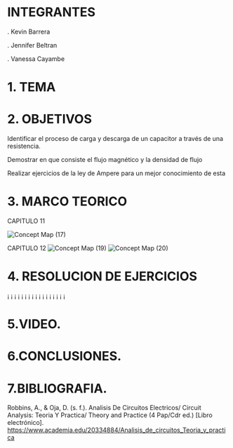 # INTEGRANTES

. Kevin Barrera

. Jennifer Beltran

. Vanessa Cayambe

# 1. TEMA


# 2. OBJETIVOS

Identificar el proceso de carga y descarga de un capacitor a través de una resistencia.

Demostrar en que consiste el flujo magnético y la densidad de flujo

Realizar ejercicios de la ley de Ampere para un mejor conocimiento de esta

# 3. MARCO TEORICO

CAPITULO 11

![Concept Map (17)](https://user-images.githubusercontent.com/84421020/127560127-cac67b16-7264-4e2f-af5b-7f852b3cd031.jpg)


CAPITULO 12
![Concept Map (19)](https://user-images.githubusercontent.com/84421020/127560426-d11471ce-7ac7-4d80-ae8d-8c39b2f9c959.jpg)
![Concept Map (20)](https://user-images.githubusercontent.com/84421020/127560774-79928131-8bdd-4de6-a0d2-20c0f75f2108.jpg)



# 4. RESOLUCION DE EJERCICIOS
¡[]( https://github.com/Kevinsan21/imagenes-DEBER-3P2/blob/main/11%20y%2012_page-0001.jpg)
¡[]( https://github.com/Kevinsan21/imagenes-DEBER-3P2/blob/main/11%20y%2012_page-0002.jpg)
¡[]( https://github.com/Kevinsan21/imagenes-DEBER-3P2/blob/main/11%20y%2012_page-0003.jpg)
¡[]( https://github.com/Kevinsan21/imagenes-DEBER-3P2/blob/main/11%20y%2012_page-0004.jpg)
¡[]( https://github.com/Kevinsan21/imagenes-DEBER-3P2/blob/main/11%20y%2012_page-0005.jpg)
¡[]( https://github.com/Kevinsan21/imagenes-DEBER-3P2/blob/main/11%20y%2012_page-0006.jpg)
¡[]( https://github.com/Kevinsan21/imagenes-DEBER-3P2/blob/main/11%20y%2012_page-0007.jpg)
¡[]( https://github.com/Kevinsan21/imagenes-DEBER-3P2/blob/main/11%20y%2012_page-0008.jpg)
¡[]( https://github.com/Kevinsan21/imagenes-DEBER-3P2/blob/main/11%20y%2012_page-0009.jpg)
¡[]( https://github.com/Kevinsan21/imagenes-DEBER-3P2/blob/main/11%20y%2012_page-0010.jpg)
¡[]( https://github.com/Kevinsan21/imagenes-DEBER-3P2/blob/main/11%20y%2012_page-0011.jpg)
¡[]( https://github.com/Kevinsan21/imagenes-DEBER-3P2/blob/main/11%20y%2012_page-0012.jpg)
¡[]( https://github.com/Kevinsan21/imagenes-DEBER-3P2/blob/main/11%20y%2012_page-0013.jpg)
¡[]( https://github.com/Kevinsan21/imagenes-DEBER-3P2/blob/main/11%20y%2012_page-0014.jpg)
¡[]( https://github.com/Kevinsan21/imagenes-DEBER-3P2/blob/main/11%20y%2012_page-0015.jpg)
¡[]( https://github.com/Kevinsan21/imagenes-DEBER-3P2/blob/main/11%20y%2012_page-0016.jpg)
¡[]( https://github.com/Kevinsan21/imagenes-DEBER-3P2/blob/main/11%20y%2012_page-0017.jpg)


# 5.VIDEO.



# 6.CONCLUSIONES.


# 7.BIBLIOGRAFIA.

Robbins, A., & Oja, D. (s. f.). Analisis De Circuitos Electricos/ Circuit Analysis: Teoria Y Practica/ Theory and Practice (4 Pap/Cdr ed.) [Libro electrónico]. https://www.academia.edu/20334884/Analisis_de_circuitos_Teoria_y_practica
